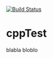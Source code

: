 [![Build Status](https://travis-ci.com/Ribodou/cppTest.svg?token=xcL6bGyroA1pj3K31J8E&branch=main)](https://travis-ci.com/Ribodou/cppTest)
# cppTest

blabla
bloblo
